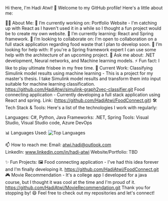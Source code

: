 Hi there, I'm Hadi Atwi! 👋
Welcome to my GitHub profile! Here's a little about me:

👨‍💻 About Me:
🔭 I’m currently working on: Portfolio Website - I'm catching up with React as I haven't used it in a while so I thought a fun project would be to create my own website.
🌱 I’m currently learning: React and Spring framework.
👯 I’m looking to collaborate on: I'm open to collaboration on a full stack application regarding food waste that I plan to develop soon. 
🤔 I’m looking for help with: If you're a Spring framework expert I can use some help with the architecture of an upcoming project.
💬 Ask me about: .NET development, Neural networks, and Machine learning models.
⚡ Fun fact: I like to play ultimate frisbee in my free time.
💼 Current Work:
Classifying Simulink model results using machine learning - This is a project for my master's thesis. I take Simulink model results and transform them into input suitable for machine learning classification. https://github.com/HadiAtwi/simulink-graph2vec-classifier.git
Food connecting application - Currently developing a full stack application using React and spring. Link: (https://github.com/HadiAtwi/FoodConnect.git)
🛠 Tech Stack & Tools:
Here's a list of the technologies I work with regularly:

Languages: C#, Python, Java
Frameworks: .NET, Spring 
Tools: Visual Studio, Visual Studio code, Azure DevOps


📊 Languages Used: ![Top Languages](https://github-readme-stats.vercel.app/api/top-langs/?username=HadiAtwi&layout=compact&hide_border=true&theme=radical)


📫 How to reach me:
Email: atwi.hadi@outlook.com  
LinkedIn: www.linkedin.com/in/hadi-atwi
Website/Portfolio: TBD


✨ Fun Projects:
🖼️ Food connecting application - I've had this idea forever and I'm finally developing it. https://github.com/HadiAtwi/FoodConnect.git
🎮 Movie Recommendation - It's a college app I developed for a java course, but I thought it was cool at the time and I'm proud of it. https://github.com/HadiAtwi/MovieRecommendation.git
Thank you for stopping by! 😄
Feel free to check out my repositories and let's connect!

